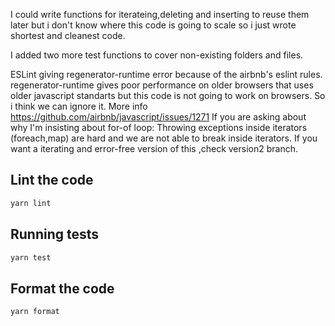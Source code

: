 I could write functions for iterateing,deleting and inserting to reuse them later but i don't know where this code is going to scale so i just wrote shortest and cleanest code.

I added two more test functions to cover non-existing folders and files.

ESLint giving regenerator-runtime error because of the airbnb's eslint rules. regenerator-runtime gives poor performance on older browsers that uses older javascript standarts but this code is not going to work on browsers. So i think we can ignore it.
More info https://github.com/airbnb/javascript/issues/1271
If you are asking about why I'm insisting about for-of loop: Throwing exceptions inside iterators (foreach,map) are hard and we are not able to break inside iterators.
If you want a iterating and error-free version of this ,check version2 branch.

## Lint the code

```bash
yarn lint
```

## Running tests

```bash
yarn test
```

## Format the code

```bash
yarn format
```
